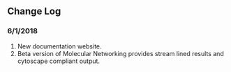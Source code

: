 ## Change Log

### 6/1/2018

1. New documentation website.
2. Beta version of Molecular Networking provides stream lined results and cytoscape compliant output.
